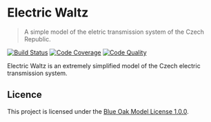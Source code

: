 # Electric Waltz

> A simple model of the eletric transmission system of the Czech Republic.

[![Build Status][build-image]][build-url]
[![Code Coverage][coverage-image]][coverage-url]
[![Code Quality][quality-image]][quality-url]

Electric Waltz is an extremely simplified model of the Czech electric transmission system.

## Licence

This project is licensed under the [Blue Oak Model License 1.0.0](https://blueoakcouncil.org/license/1.0.0).

<!-- Badges -->

[build-image]: https://github.com/mgrabovsky/electric-waltz/actions/workflows/build.yml/badge.svg
[build-url]: https://github.com/mgrabovsky/electric-waltz/actions/workflows/build.yml
[coverage-image]: https://codecov.io/gh/mgrabovsky/electric-waltz/branch/main/graph/badge.svg
[coverage-url]: https://codecov.io/gh/mgrabovsky/electric-waltz
[quality-image]: https://api.codeclimate.com/v1/badges/3130fa0ba3b7993fbf0a/maintainability
[quality-url]: https://codeclimate.com/github/mgrabovsky/electric-waltz
